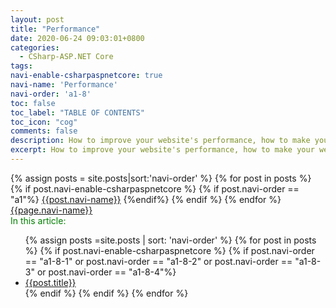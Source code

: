 ```yaml
---
layout: post
title: "Performance"
date: 2020-06-24 09:03:01+0800
categories:
  - CSharp-ASP.NET Core
tags:
navi-enable-csharpaspnetcore: true
navi-name: 'Performance'
navi-order: 'a1-8'
toc: false
toc_label: "TABLE OF CONTENTS"
toc_icon: "cog"
comments: false
description: How to improve your website's performance, how to make your website more flexible, and portable.
excerpt: How to improve your website's performance, how to make your website more flexible, and portable.
---
```

<!--navigation bar-->
<div class='navi-link-container'>
  {% assign posts = site.posts|sort:'navi-order' %}
  {% for post in posts %}
    {% if post.navi-enable-csharpaspnetcore %}
        {% if post.navi-order == "a1"%}
            <a href="{{ site.baseurl }}{{ post.url }}" class='navi-link'>{{post.navi-name}}</a>
        {%endif%}
    {% endif %}
  {% endfor %}
<a class='navi-link' href="">{{page.navi-name}}</a>
</div>
<!--navigation bar-->


<!--item-->
<div>
  <span style="color: green;">In this article:</span>
  <ul>
    {% assign posts =site.posts | sort: 'navi-order' %}
    {% for post in posts %}
      {% if post.navi-enable-csharpaspnetcore %}
        {% if post.navi-order == "a1-8-1" or
              post.navi-order == "a1-8-2" or 
              post.navi-order == "a1-8-3" or 
              post.navi-order == "a1-8-4"%}
                  <li><a href="{{ site.baseurl }}{{ post.url }}" class="item-link">{{post.title}}</a></li>
        {% endif %}
      {% endif %}
    {% endfor %}
  </ul>
</div>
<!--item-->

